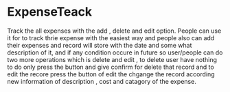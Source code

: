 # ExpenseTeack
Track the all expenses with the add , delete and edit option.
People can use it for to track thrie expense with the easiest way and people also can add their expenses and record will store with the date and some what description of it, and if any condition occure in future so user/people can do two more operations which is delete and edit , to delete user have nothing to do only press the button and give confirm for delete that record and to edit the recore press the button of edit the chgange the record according new information of description , cost and catagory of the expense. 
